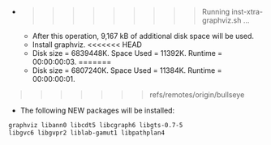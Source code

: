 * >>>>>>>>> Running inst-xtra-graphviz.sh ...
  * After this operation, 9,167 kB of additional disk space will be used.
  * Install graphviz.
<<<<<<< HEAD
  * Disk size = 6839448K. Space Used = 11392K. Runtime = 00:00:00:03.
=======
  * Disk size = 6807240K. Space Used = 11384K. Runtime = 00:00:00:01.
>>>>>>> refs/remotes/origin/bullseye
  * The following NEW packages will be installed:
  ```bash
graphviz libann0 libcdt5 libcgraph6 libgts-0.7-5
libgvc6 libgvpr2 liblab-gamut1 libpathplan4
  ```
